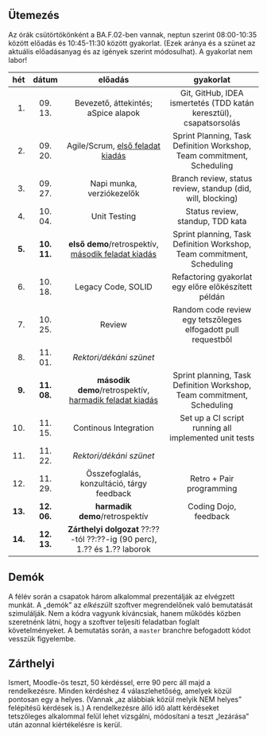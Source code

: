 ## Ütemezés

Az órák csütörtökönként a BA.F.02-ben vannak, neptun szerint 08:00-10:35 között előadás és 10:45-11:30 között gyakorlat. (Ezek aránya és a szünet az aktuális előadásanyag és az igények szerint módosulhat). A gyakorlat nem labor! 	

|hét    |dátum        |előadás|gyakorlat|
|------:|:-----------:|:-----:|:-------:|
| 1.|09. 13.|Bevezető, áttekintés; aSpice alapok|Git, GitHub, IDEA ismertetés (TDD katán keresztül), csapatsorsolás
| 2.|09. 20.|Agile/Scrum, [első feladat kiadás](feladatok_1.md)|Sprint Planning, Task Definition Workshop, Team commitment, Scheduling
| 3.|09. 27.|Napi munka, verziókezelők|Branch review, status review, standup (did, will, blocking)
| 4.|10. 04.|Unit Testing|Status review, standup, TDD kata
| **5.**|**10. 11.**|**első demo**/retrospektív, [második feladat kiadás](feladatok_2.md)|Sprint planning, Task Definition Workshop, Team commitment, Scheduling
| 6.|10. 18.|Legacy Code, SOLID|Refactoring gyakorlat egy előre előkészített példán
| 7.|10. 25.|Review|Random code review egy tetszőleges elfogadott pull requestből
| 8.|11. 01.|_Rektori/dékáni szünet_
| **9.**|**11. 08.**|**második demo**/retrospektív, [harmadik feladat kiadás](feladatok_3.md)|Sprint planning, Task Definition Workshop, Team commitment, Scheduling
|10.|11. 15.|Continous Integration|Set up a CI script running all implemented unit tests
|11.|11. 22.|_Rektori/dékáni szünet_
|12.|11. 29.|Összefoglalás, konzultáció, tárgy feedback|Retro + Pair programming
|**13.**|**12. 06.**|**harmadik demo**/retrospektív|Coding Dojo, feedback
|**14.**|**12. 13.**|**Zárthelyi dolgozat** ??:??-tól ??:??-ig (90 perc), 1.?? és 1.?? laborok

## Demók

A félév során a csapatok három alkalommal prezentálják az elvégzett munkát. A „demók” az _elkészült_ szoftver megrendelőnek való bemutatását szimulálják. Nem a kódra vagyunk kíváncsiak, hanem működés közben szeretnénk látni, hogy a szoftver teljesíti feladatban foglalt követelményeket.
A bemutatás során, a `master` branchre befogadott kódot vesszük figyelembe.

## Zárthelyi

Ismert, Moodle-ös teszt, 50 kérdéssel, erre 90 perc áll majd a rendelkezésre. Minden kérdéshez 4 válaszlehetőség, amelyek közül pontosan egy a helyes. (Vannak „az alábbiak közül melyik NEM helyes” felépítésű kérdések is.) A rendelkezésre álló idő alatt kérdéseket tetszőleges alkalommal felül lehet vizsgálni, módosítani a teszt „lezárása” után azonnal kiértékelésre is kerül.

